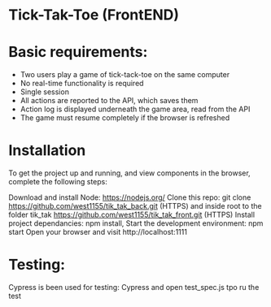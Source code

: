 # Tick-Tak-Toe (FrontEND)

# Basic requirements: 


* Two users play a game of tick-tack-toe on the same computer 
* No real-time functionality is required 
* Single session 
* All actions are reported to the API, which saves them 
* Action log is displayed underneath the game area, read from the API 
* The game must resume completely if the browser is refreshed


# Installation
To get the project up and running, and view components in the browser, complete the following steps:

Download and install Node: https://nodejs.org/
Clone this repo: git clone https://github.com/west1155/tik_tak_back.git (HTTPS) and inside root to the folder tik_tak https://github.com/west1155/tik_tak_front.git (HTTPS)
Install project dependancies: npm install,
Start the development environment: npm start
Open your browser and visit http://localhost:1111


# Testing:

Cypress is been used for testing:
Cypress and open test_spec.js tpo ru the test
